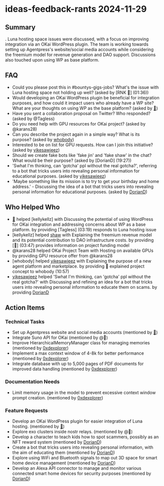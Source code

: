 # ideas-feedback-rants 2024-11-29

## Summary
. Luna hosting space issues were discussed, with a focus on improving integration via an OKai WordPress plugin. The team is working towards setting up Agentpress's website/social media accounts while considering the freemium model for revenue generation and DAO support. Discussions also touched upon using WP as base platform.

## FAQ
- Could you please post this in #bountys-gigs-jobs? What's the issue with Luna hosting space not holding up well? (asked by [RNK 🪽] (01:36))
- Would developing an OKai WordPress plugin be beneficial for integration purposes, and how could it impact users who already have a WP site? What are your thoughts on using WP as the base platform? (asked by [🦄](04:20))
- Have you sent a collaboration proposal on Twitter? Who responded? (asked by @Tagless)
- Do you need help with GPU resources for OKai project? (asked by @karans28)
- Can you describe the project again in a simple way? What is its purpose? (asked by [whobody](10:57))
- Interested to be on list for GPU requests. How can I join this initiative? (asked by [yikesawjeez](16:58))
- Should we create fake bots like 'fake jin' and 'fake shaw' in the chat? What would be their purpose? (asked by [DorianD] (19:27))
- 'Swhat I'm thinking, can 'gotcha' ppl without the real gotcha?', referring to a bot that tricks users into revealing personal information for educational purposes. (asked by [yikesawjeez](21:32))
- 'Maybe something like its mission is to try to get your birthday and home address.' - Discussing the idea of a bot that tricks users into revealing personal information for educational purposes. (asked by [DorianD](21:34))

## Who Helped Who
- [🦄](02:57) helped [kellykellz] with Discussing the potential of using WordPress for OKai integration and addressing concerns about WP as a base platform. by providing [Tagless] (03:19) responds to Luna hosting issue
- [kellykellz] helped [shaw](04:21) with Explaining the freemium revenue model and its potential contribution to DAO infrastructure costs. by providing [🦄] (03:47) provides information on project funding model
- @karans28 helped OKai Project Team with Hosting on available GPUs by providing GPU resource offer from @karans28
- [whobody] helped [yikesawjeez](16:58) with Explaining the purpose of a new agent platform and marketplace. by providing 🦄 explained project concept to whobody (10:57)
- [yikesawjeez](21:32) helped 'Swhat I'm thinking, can 'gotcha' ppl without the real gotcha?' with Discussing and refining an idea for a bot that tricks users into revealing personal information to educate them on scams. by providing [DorianD](21:30-46)

## Action Items

### Technical Tasks
- Set up Agentpress website and social media accounts (mentioned by [🦄](03:34))
- Integrate Suno API for OKai (mentioned by @🦄)
- Improve HierarchicalMemoryManager class for managing memories (mentioned by [0xdexplorer](19:50))
- Implement a max context window of 4-8k for better performance (mentioned by [0xdexplorer](20:03))
- Integrate database with up to 5,000 pages of PDF documents for improved data handling (mentioned by [0xdexplorer](20:03))

### Documentation Needs
- Limit memory usage in the model to prevent excessive context window prompt creation. (mentioned by [0xdexplorer](20:00))

### Feature Requests
- Develop an OKai WordPress plugin for easier integration of Luna hosting. (mentioned by [🦄](04:21))
- Explore exo clusters inside nostr relays. (mentioned by @🦄)
- Develop a character to teach kids how to spot scammers, possibly as an NFT reward system (mentioned by [DorianD](21:30-46))
- Create a bot that tricks users into revealing personal information, with the aim of educating them (mentioned by [DorianD](21:30-46))
- Explore using WiFi and Bluetooth signals to map out 3D space for smart home device management (mentioned by [DorianD](21:58-0))
- Develop an Alexa API connector to manage and monitor various connected smart home devices for security purposes (mentioned by [DorianD](21:58-0))